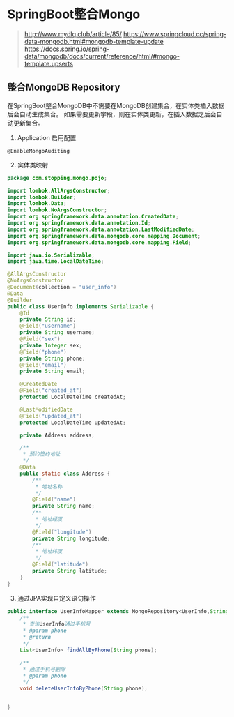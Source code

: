 # SpringBoot整合Mongo
> http://www.mydlq.club/article/85/
> https://www.springcloud.cc/spring-data-mongodb.html#mongodb-template-update
> https://docs.spring.io/spring-data/mongodb/docs/current/reference/html/#mongo-template.upserts

## 整合MongoDB Repository
在SpringBoot整合MongoDB中不需要在MongoDB创建集合，在实体类插入数据后会自动生成集合。
如果需要更新字段，则在实体类更新，在插入数据之后会自动更新集合。
1. Application 启用配置
```aidl
@EnableMongoAuditing
```

2. 实体类映射
```java
package com.stopping.mongo.pojo;

import lombok.AllArgsConstructor;
import lombok.Builder;
import lombok.Data;
import lombok.NoArgsConstructor;
import org.springframework.data.annotation.CreatedDate;
import org.springframework.data.annotation.Id;
import org.springframework.data.annotation.LastModifiedDate;
import org.springframework.data.mongodb.core.mapping.Document;
import org.springframework.data.mongodb.core.mapping.Field;

import java.io.Serializable;
import java.time.LocalDateTime;

@AllArgsConstructor
@NoArgsConstructor
@Document(collection = "user_info")
@Data
@Builder
public class UserInfo implements Serializable {
    @Id
    private String id;
    @Field("username")
    private String username;
    @Field("sex")
    private Integer sex;
    @Field("phone")
    private String phone;
    @Field("email")
    private String email;

    @CreatedDate
    @Field("created_at")
    protected LocalDateTime createdAt;

    @LastModifiedDate
    @Field("updated_at")
    protected LocalDateTime updatedAt;

    private Address address;

    /**
     * 预约签约地址
     */
    @Data
    public static class Address {
        /**
         * 地址名称
         */
        @Field("name")
        private String name;
        /**
         * 地址经度
         */
        @Field("longitude")
        private String longitude;
        /**
         * 地址纬度
         */
        @Field("latitude")
        private String latitude;
    }
}


```
3. 通过JPA实现自定义语句操作
```java
public interface UserInfoMapper extends MongoRepository<UserInfo,String> {
    /**
     * 查询UserInfo通过手机号
     * @param phone
     * @return
     */
    List<UserInfo> findAllByPhone(String phone);

    /**
     * 通过手机号删除
     * @param phone
     */
    void deleteUserInfoByPhone(String phone);


}
```
